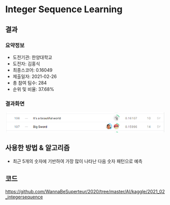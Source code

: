 # Integer Sequence Learning
## 결과
### 요약정보
- 도전기관: 한양대학교
- 도전자: 김홍식
- 최종스코어: 0.16049
- 제출일자: 2021-02-26
- 총 참여 팀수: 284
- 순위 및 비율: 37.68%
### 결과화면
![leaderboard02](./img/leaderboard02.PNG)
## 사용한 방법 & 알고리즘
- 최근 5개의 숫자에 기반하여 가장 많이 나타난 다음 숫자 패턴으로 예측
## 코드
https://github.com/WannaBeSuperteur/2020/tree/master/AI/kaggle/2021_02_integersequence